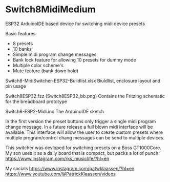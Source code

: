 # Switch8MidiMedium
ESP32 ArduinoIDE based device for switching midi device presets

Basic features
- 8 presets
- 10 banks
- Simple midi program change messages
- Bank lock feature for allowing 10 presets for dummy mode
- Multiple color scheme's
- Mute feature (bank down hold)

Switch8-MidiSwitcher-ESP32-Buildlist.xlsx
Biuldlist, enclosure layout and pin usage 

Switch8ESP32.fzz (Switch8ESP32_bb.png)
Contains the Fritzing schematic for the breadboard prototype

Switch8-ESP2-Midi.ino
The ArduinoIDE sketch

In the first version the preset buttons only trigger a single midi program change message. In a future release a full blown midi interface will be available.
This interface will allow the user to create custom presets where multiple program/control chang messages can be send to multiple devices.

This switcher was devloped for switching presets on a Boss GT1000Core. My son uses it as a daily board that is compact, but packs a lot of punch.
https://www.instagram.com/rks_musiclife/?hl=en

My socials
https://www.instagram.com/patwklaassen/?hl=en
https://www.youtube.com/@PatrickKlaassen/videos
